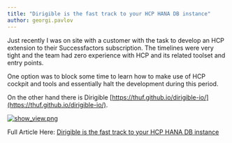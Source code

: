 ```yaml
---
title: "Dirigible is the fast track to your HCP HANA DB instance"
author: georgi.pavlov
---
```


Just recently I was on site with a customer with the task to develop an HCP extension to their
Successfactors subscription. The timelines were very tight and the team had zero experience with
HCP and its related toolset and entry points.


One option was to block some time to learn how to make use of HCP cockpit and tools and essentially halt the development during this period.


On the other hand there is Dirigible [https://thuf.github.io/dirigible-io/](https://thuf.github.io/dirigible-io/).


<a href="http://scn.sap.com/servlet/JiveServlet/downloadImage/38-111581-512604/446-400/dirigible-dbperspective.png"><img alt="show_view.png" class="jive-image" src="http://scn.sap.com/servlet/JiveServlet/downloadImage/38-111581-512604/446-400/dirigible-dbperspective.png"></a>


Full Article Here: [Dirigible is the fast track to your HCP HANA DB instance](http://scn.sap.com/people/georgi.pavlov/blog/2014/08/04/dirigible-is-the-fast-track-to-your-hcp-hana-instance)
